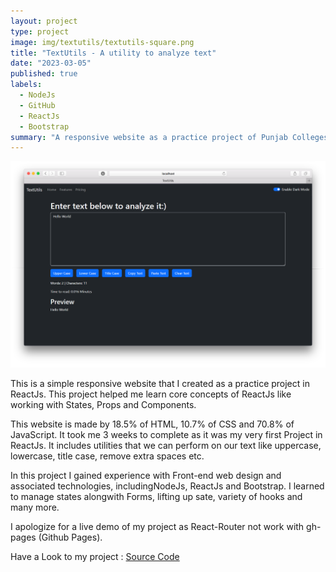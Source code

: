 ```yaml
---
layout: project
type: project
image: img/textutils/textutils-square.png
title: "TextUtils - A utility to analyze text"
date: "2023-03-05"
published: true
labels:
  - NodeJs
  - GitHub
  - ReactJs
  - Bootstrap
summary: "A responsive website as a practice project of Punjab Colleges Hafizabad"
---
```


<img class="img-fluid" src="../img/textutils/textutils-home-page.png">

This is a simple responsive website that I created as a practice project in ReactJs. This project helped me learn core concepts of ReactJs like working with States, Props and Components.

This website is made by 18.5% of HTML, 10.7% of CSS and 70.8% of JavaScript. It took me 3 weeks to complete as it was my very first Project in ReactJs. It includes utilities that we can perform on our text like uppercase, lowercase, title case, remove extra spaces etc.

In this project I gained experience with Front-end web design and associated technologies, includingNodeJs, ReactJs and Bootstrap. I learned to manage states alongwith Forms, lifting up sate, variety of hooks and many more.

I apologize for a live demo of my project as React-Router not work with gh-pages (Github Pages).

Have a Look to my project : <a href="https://github.com/m-naeem66622/textutils">Source Code</a>
